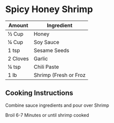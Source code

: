 # Spicy Honey Shrimp  
  
|Amount|Ingredient|  
|----|----|  
½ Cup | Honey  
¼ Cup | Soy Sauce  
1 tsp | Sesame Seeds  
2 Cloves | Garlic  
¼ tsp | Chili Paste  
1 lb | Shrimp (Fresh or Froz | en)  
  
## Cooking Instructions  
Combine sauce ingredients and pour over Shrimp  
  
Broil 6-7 Minutes or until shrimp cooked  
  